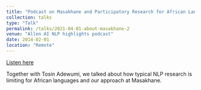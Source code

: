 ```yaml
---
title: "Podcast on Masakhane and Participatory Research for African Languages"
collection: talks
type: "Talk"
permalink: /talks/2021-04-01-about-masakhane-2
venue: "Allen AI NLP highlights podcast"
date: 2014-02-01
location: "Remote"
---
```


[Listen here](https://soundcloud.com/nlp-highlights/127-masakhane-and-participatory-research-for-african-languages-with-tosin-adewumi-and-perez-ogayo)

Together with Tosin Adewumi, we talked about how typical NLP research is limiting for African languages and our approach at Masakhane.

